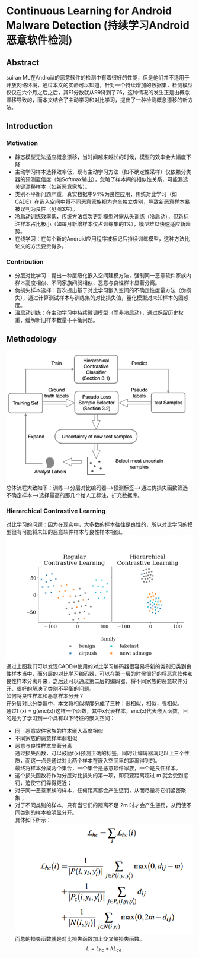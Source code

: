 # Continuous Learning for Android Malware Detection (持续学习Android恶意软件检测)
## Abstract
suiran ML在Android的恶意软件的检测中有着很好的性能，但是他们并不适用于开放网络环境，通过本文的实验可以知道，针对一个持续增加的数据集，检测模型仅仅在六个月之后之后，其F1分数就从99降到了76，这种情况的发生正是由概念漂移导致的，而本文结合了主动学习和对比学习，提出了一种检测概念漂移的新方法。  
## Introduction  
### Motivation  
- 静态模型无法适应概念漂移，当时间越来越长的时候，模型的效率会大幅度下降  
- 主动学习样本选择效率低，现有主动学习方法（如不确定性采样）仅依赖分类器的预测置信度（如Softmax输出），忽略了样本间的相似性关系，可能漏选关键漂移样本（如新恶意家族）。    
- 类别不平衡问题严重，真实数据中94%为良性应用，传统对比学习（如CADE）在嵌入空间中将不同恶意家族视为完全独立类别，导致新恶意样本易被误判为良性（见图3左）。 
- 冷启动训练效率低，传统方法每次更新模型时需从头训练（冷启动），但新标注样本占比极小（如每月新增样本仅占训练集的1%），模型难以快速适应新趋势。
- 在线学习：在每个新的Android应用程序被标记后持续训练模型，这种方法比论文的方法要贵得多。 
### Contribution    
- 分层对比学习：提出一种层级化嵌入空间建模方法，强制同一恶意软件家族内样本高度相似、不同家族间弱相似、恶意与良性样本显著分离。
- 伪损失样本选择：首次提出基于对比学习嵌入空间的不确定性度量方法（伪损失），通过计算测试样本与训练集的对比损失值，量化模型对未知样本的困惑度。
- 温启动训练：在主动学习中持续微调模型（而非冷启动），通过保留历史权重，缓解新旧样本数量不平衡问题。
## Methodology
![框架图](https://github.com/makabal/paper/blob/main/tupian/%E5%B1%8F%E5%B9%95%E6%88%AA%E5%9B%BE%202025-03-27%20193153.png?raw=true)  
总体流程大致如下：训练——>分层对比编码器——>预测标签——>通过伪损失函数筛选不确定样本——>选择最高的那几个给人工标注，扩充数据库。
### Hierarchical Contrastive Learning
对比学习的问题：因为在现实中，大多数的样本往往是良性的，所以对比学习的模型很有可能将未知的恶意软件样本与良性样本相似。
![两种对比学习的差距](https://github.com/makabal/paper/blob/main/tupian/%E5%B1%8F%E5%B9%95%E6%88%AA%E5%9B%BE%202025-03-27%20201743.png?raw=true)  
通过上图我们可以发现CADE中使用的对比学习编码器很容易将新的类别归类到良性样本当中，而分层的对比学习编码器，可以在第一层的时候很好的将恶意软件和良性样本分离开来，之后还可以通过第二层的编码器，将不同家族的恶意软件分开，很好的解决了类别不平衡的问题。    
如何将良性样本和恶意样本分开？    
在分层对比分类器中，本文将相似程度分成了三种：弱相似，相似，强相似。  
通过f (x) = g(enc(x))这样一个函数，其中x代表样本，enc(x)代表嵌入函数，目的是为了学习到一个具有以下特征的嵌入空间：
- 同一恶意软件家族的样本嵌入高度相似  
- 不同家族的恶意样本弱相似  
- 恶意与良性样本显著分离  
通过损失函数，可以鼓励f(x)预测正确的标签，同时让编码器满足以上三个性质，而这一点是通过对比两个样本在嵌入空间里的距离得到的。   
最终将样本分成两个集合，一个集合是恶意软件家族，一个是良性样本。  
- 这个损失函数将作为分层对比损失的第一项，即只要距离超过 m 就会受到惩罚，迫使它们靠得更近；  
- 对于同一恶意家族的样本，任何距离都会产生惩罚，从而尽量将它们紧密聚集；  
- 对于不同类别的样本，只有当它们的距离不足 2m 时才会产生惩罚，从而使不同类别的样本被明显分开。  
具体如下所示：  
![分层对比损失函数](https://github.com/makabal/paper/blob/main/tupian/%E5%B1%8F%E5%B9%95%E6%88%AA%E5%9B%BE%202025-03-27%20211344.png?raw=true)
而总的损失函数就是对比损失函数加上交叉熵损失函数。
$$
L = L_{hc} + \lambda L_{ce}
$$
  




